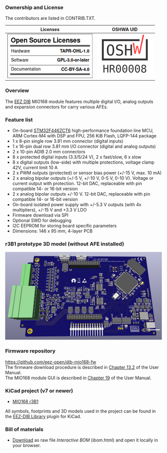 ### Ownership and License
The contributors are listed in CONTRIB.TXT.

Licenses | OSHWA UID
--|--
![osl](Images/osl.png) | [![OSHW-HR000008](Images/OSHW_UID_HR8.png)](https://certification.oshwa.org/hr000008.html)

### Overview

The [EEZ DIB](https://github.com/eez-open/modular-psu) MIO168 module features multiple digital I/O, analog outputs and expansion connectors for carry various AFEs.

### Feature list

* On-board [STM32F446ZCT6](https://www.st.com/content/st_com/en/products/microcontrollers-microprocessors/stm32-32-bit-arm-cortex-mcus/stm32-high-performance-mcus/stm32f4-series/stm32f446/stm32f446zc.html) high-performance foundation line MCU, ARM Cortex-M4 with DSP and FPU, 256 KiB Flash, LQFP-144 package 
* 1 x 8-pin single row 3.81 mm connector (digital inputs)
* 1 x 16-pin dual row 3.81 mm I/O connector (digital and analog outputs)
* 2 x 10-pin ADIB 2.0 mm connectors
* 8 x protected digital inputs (3.3/5/24 V), 2 x fast/slow, 6 x slow
* 8 x digital outputs (low-side) with multiple protections, voltage clamp 42V, current limit 10 A
* 2 x PWM outputs (protected) or sensor bias power (+/-15 V, max. 10 mA)
* 2 x analog bipolar outputs (+/-5 V, +/-10 V, 0-5 V, 0-10 V). Voltage or current output with protection. 12-bit DAC, replaceable with pin compatible 14- or 16-bit version
* 2 x analog bipolar outputs +/-10 V. 12-bit DAC, replaceable with pin compatible 14- or 16-bit version
* On-board isolated power supply with +/-5.3 V outputs (with 4x multipliers), +/-15 V and +3.3 V LDO
* Firmware download via SPI
* Optional SWD for debugging
* I2C EEPROM for storing board specific parameters
* Dimensions: 146 x 95 mm, 4-layer PCB

### r3B1 prototype 3D model (without AFE installed)

![prototype](Images/MIO168_prototype_r3B1.jpg)

### Firmware repository

https://github.com/eez-open/dib-mio168-fw  
The firmware download procedure is described in [Chapter 13.2](https://www.envox.eu/eez-bench-box-3/bb3-user-manual/13-firmware-upgrade/#bb3_man_module_upgrade) of the User Manual.  
The MIO168 module GUI is described in [Chapter 19](https://www.envox.eu/eez-bench-box-3/bb3-user-manual/19-mio168-mixed-input-output-module/) of the User Manual. 

### KiCad project (v7 or newer)

* [MIO168 r3B1](https://github.com/eez-open/dib-mio168/tree/master/EDA%20files/KiCad)

All symbols, footprints and 3D models used in the project can be found in the [EEZ-DIB Library](https://github.com/eez-open/eez-kicad-libraries) plugin for KiCad.

### Bill of materials

* [Download](https://github.com/eez-open/dib-mio168/tree/master/EDA%20files/KiCad/bom/ibom.html) as raw file _Interactive BOM_ (ibom.html) and open it locally in your browser. 
